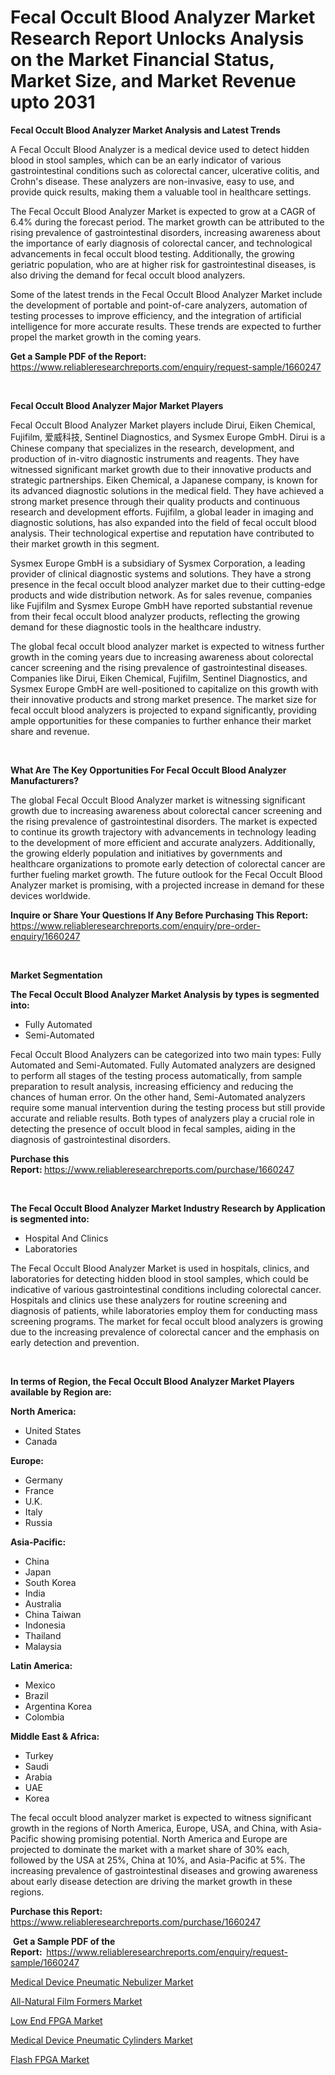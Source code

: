 <p><h1>Fecal Occult Blood Analyzer Market Research Report Unlocks Analysis on the Market Financial Status, Market Size, and Market Revenue upto 2031</h1></p><p><strong>Fecal Occult Blood Analyzer Market Analysis and Latest Trends</strong></p>
<p><p>A Fecal Occult Blood Analyzer is a medical device used to detect hidden blood in stool samples, which can be an early indicator of various gastrointestinal conditions such as colorectal cancer, ulcerative colitis, and Crohn's disease. These analyzers are non-invasive, easy to use, and provide quick results, making them a valuable tool in healthcare settings.</p><p>The Fecal Occult Blood Analyzer Market is expected to grow at a CAGR of 6.4% during the forecast period. The market growth can be attributed to the rising prevalence of gastrointestinal disorders, increasing awareness about the importance of early diagnosis of colorectal cancer, and technological advancements in fecal occult blood testing. Additionally, the growing geriatric population, who are at higher risk for gastrointestinal diseases, is also driving the demand for fecal occult blood analyzers.</p><p>Some of the latest trends in the Fecal Occult Blood Analyzer Market include the development of portable and point-of-care analyzers, automation of testing processes to improve efficiency, and the integration of artificial intelligence for more accurate results. These trends are expected to further propel the market growth in the coming years.</p></p>
<p><strong>Get a Sample PDF of the Report:&nbsp;</strong> <a href="https://www.reliableresearchreports.com/enquiry/request-sample/1660247">https://www.reliableresearchreports.com/enquiry/request-sample/1660247</a></p>
<p>&nbsp;</p>
<p><strong>Fecal Occult Blood Analyzer Major Market Players</strong></p>
<p><p>Fecal Occult Blood Analyzer Market players include Dirui, Eiken Chemical, Fujifilm, 爱威科技, Sentinel Diagnostics, and Sysmex Europe GmbH. Dirui is a Chinese company that specializes in the research, development, and production of in-vitro diagnostic instruments and reagents. They have witnessed significant market growth due to their innovative products and strategic partnerships. Eiken Chemical, a Japanese company, is known for its advanced diagnostic solutions in the medical field. They have achieved a strong market presence through their quality products and continuous research and development efforts. Fujifilm, a global leader in imaging and diagnostic solutions, has also expanded into the field of fecal occult blood analysis. Their technological expertise and reputation have contributed to their market growth in this segment.</p><p>Sysmex Europe GmbH is a subsidiary of Sysmex Corporation, a leading provider of clinical diagnostic systems and solutions. They have a strong presence in the fecal occult blood analyzer market due to their cutting-edge products and wide distribution network. As for sales revenue, companies like Fujifilm and Sysmex Europe GmbH have reported substantial revenue from their fecal occult blood analyzer products, reflecting the growing demand for these diagnostic tools in the healthcare industry.</p><p>The global fecal occult blood analyzer market is expected to witness further growth in the coming years due to increasing awareness about colorectal cancer screening and the rising prevalence of gastrointestinal diseases. Companies like Dirui, Eiken Chemical, Fujifilm, Sentinel Diagnostics, and Sysmex Europe GmbH are well-positioned to capitalize on this growth with their innovative products and strong market presence. The market size for fecal occult blood analyzers is projected to expand significantly, providing ample opportunities for these companies to further enhance their market share and revenue.</p></p>
<p>&nbsp;</p>
<p><strong>What Are The Key Opportunities For Fecal Occult Blood Analyzer Manufacturers?</strong></p>
<p><p>The global Fecal Occult Blood Analyzer market is witnessing significant growth due to increasing awareness about colorectal cancer screening and the rising prevalence of gastrointestinal disorders. The market is expected to continue its growth trajectory with advancements in technology leading to the development of more efficient and accurate analyzers. Additionally, the growing elderly population and initiatives by governments and healthcare organizations to promote early detection of colorectal cancer are further fueling market growth. The future outlook for the Fecal Occult Blood Analyzer market is promising, with a projected increase in demand for these devices worldwide.</p></p>
<p><strong>Inquire or Share Your Questions If Any Before Purchasing This Report:</strong> <a href="https://www.reliableresearchreports.com/enquiry/pre-order-enquiry/1660247">https://www.reliableresearchreports.com/enquiry/pre-order-enquiry/1660247</a></p>
<p>&nbsp;</p>
<p><strong>Market Segmentation</strong></p>
<p><strong>The Fecal Occult Blood Analyzer Market Analysis by types is segmented into:</strong></p>
<p><ul><li>Fully Automated</li><li>Semi-Automated</li></ul></p>
<p><p>Fecal Occult Blood Analyzers can be categorized into two main types: Fully Automated and Semi-Automated. Fully Automated analyzers are designed to perform all stages of the testing process automatically, from sample preparation to result analysis, increasing efficiency and reducing the chances of human error. On the other hand, Semi-Automated analyzers require some manual intervention during the testing process but still provide accurate and reliable results. Both types of analyzers play a crucial role in detecting the presence of occult blood in fecal samples, aiding in the diagnosis of gastrointestinal disorders.</p></p>
<p><strong>Purchase this Report:&nbsp;</strong><a href="https://www.reliableresearchreports.com/purchase/1660247">https://www.reliableresearchreports.com/purchase/1660247</a></p>
<p>&nbsp;</p>
<p><strong>The Fecal Occult Blood Analyzer Market Industry Research by Application is segmented into:</strong></p>
<p><ul><li>Hospital And Clinics</li><li>Laboratories</li></ul></p>
<p><p>The Fecal Occult Blood Analyzer Market is used in hospitals, clinics, and laboratories for detecting hidden blood in stool samples, which could be indicative of various gastrointestinal conditions including colorectal cancer. Hospitals and clinics use these analyzers for routine screening and diagnosis of patients, while laboratories employ them for conducting mass screening programs. The market for fecal occult blood analyzers is growing due to the increasing prevalence of colorectal cancer and the emphasis on early detection and prevention.</p></p>
<p>&nbsp;</p>
<p><strong>In terms of Region, the Fecal Occult Blood Analyzer Market Players available by Region are:</strong></p>
<p>
    <p> <strong> North America: </strong>
        <ul>
            <li>United States</li>
            <li>Canada</li>
        </ul>
        </p> 
    <p> <strong> Europe: </strong>
        <ul>
            <li>Germany</li>
            <li>France</li>
            <li>U.K.</li>
            <li>Italy</li>
            <li>Russia</li>
        </ul>
        </p> 
    <p> <strong> Asia-Pacific: </strong>
        <ul>
            <li>China</li>
            <li>Japan</li>
            <li>South Korea</li>
            <li>India</li>
            <li>Australia</li>
            <li>China Taiwan</li>
            <li>Indonesia</li>
            <li>Thailand</li>
            <li>Malaysia</li>
        </ul>
        </p> 
    <p> <strong> Latin America: </strong>
        <ul>
            <li>Mexico</li>
            <li>Brazil</li>
            <li>Argentina Korea</li>
            <li>Colombia</li>
        </ul>
        </p> 
    <p> <strong> Middle East & Africa: </strong>
        <ul>
            <li>Turkey</li>
            <li>Saudi</li>
            <li>Arabia</li>
            <li>UAE</li>
            <li>Korea</li>
        </ul>
    </p>
    </p>
<p><p>The fecal occult blood analyzer market is expected to witness significant growth in the regions of North America, Europe, USA, and China, with Asia-Pacific showing promising potential. North America and Europe are projected to dominate the market with a market share of 30% each, followed by the USA at 25%, China at 10%, and Asia-Pacific at 5%. The increasing prevalence of gastrointestinal diseases and growing awareness about early disease detection are driving the market growth in these regions.</p></p>
<p><strong>Purchase this Report: </strong><a href="https://www.reliableresearchreports.com/purchase/1660247">https://www.reliableresearchreports.com/purchase/1660247</a></p>
<p>&nbsp;<strong>Get a Sample PDF of the Report:&nbsp;&nbsp;</strong><a href="https://www.reliableresearchreports.com/enquiry/request-sample/1660247">https://www.reliableresearchreports.com/enquiry/request-sample/1660247</a></p>
<p><strong></strong></p>
<p><p><a href="https://automatic-knee-4c7.notion.site/Medical-Device-Pneumatic-Nebulizer-Market-Size-Evaluating-its-Market-Trends-Growth-and-Projection-59b52846333940d8b57f1f0208275d14">Medical Device Pneumatic Nebulizer Market</a></p><p><a href="https://github.com/jsmusil/Market-Research-Report-List-2/blob/main/all-natural-film-formers-market.md">All-Natural Film Formers Market</a></p><p><a href="https://view.publitas.com/reportprime-1/low-end-fpga-market-research-report-provides-critical-insights-that-can-help-shape-business-development-and-investment-strategies/">Low End FPGA Market</a></p><p><a href="https://sulfuric-clavicle-d39.notion.site/Medical-Device-Pneumatic-Cylinders-Market-Size-Furnishes-Valuable-Information-Encompassing-Market-Sh-a8f7f976b0b24fe5a0767af5e620af50">Medical Device Pneumatic Cylinders Market</a></p><p><a href="https://view.publitas.com/reportprime-1/flash-fpga-market-share-market-new-trends-analysis-report-by-type-by-application-by-end-use-by-region-and-segment-forecasts-2024-2031/">Flash FPGA Market</a></p></p>